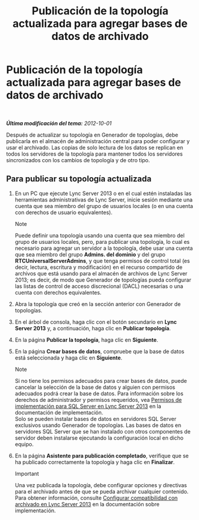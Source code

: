 ﻿---
title: "Publicación de la topología actualizada para agregar bases de datos de archivado"
TOCTitle: "Publication de la topologie màj pour l’ajout des bases de données d’archivage"
ms:assetid: 454c68df-2ef5-4b5f-a44c-4eee02635d45
ms:mtpsurl: https://technet.microsoft.com/es-es/library/JJ204860(v=OCS.15)
ms:contentKeyID: 48275092
ms.date: 01/07/2017
mtps_version: v=OCS.15
ms.translationtype: HT
---

# Publicación de la topología actualizada para agregar bases de datos de archivado

 

_**Última modificación del tema:** 2012-10-01_

Después de actualizar su topología en Generador de topologías, debe publicarla en el almacén de administración central para poder configurar y usar el archivado. Las copias de solo lectura de los datos se replican en todos los servidores de la topología para mantener todos los servidores sincronizados con los cambios de topología y de otro tipo.

## Para publicar su topología actualizada

1.  En un PC que ejecute Lync Server 2013 o en el cual estén instaladas las herramientas administrativas de Lync Server, inicie sesión mediante una cuenta que sea miembro del grupo de usuarios locales (o en una cuenta con derechos de usuario equivalentes).
    

    > [!NOTE]
    > Puede definir una topología usando una cuenta que sea miembro del grupo de usuarios locales, pero, para publicar una topología, lo cual es necesario para agregar un servidor a la topología, debe usar una cuenta que sea miembro del grupo <STRONG>Admins. del dominio</STRONG> y del grupo <STRONG>RTCUniversalServerAdmins</STRONG>, y que tenga permisos de control total (es decir, lectura, escritura y modificación) en el recurso compartido de archivos que está usando para el almacén de archivos de Lync Server 2013; es decir, de modo que Generador de topologías pueda configurar las listas de control de acceso discrecional (DACL) necesarias o una cuenta con derechos equivalentes.



2.  Abra la topología que creó en la sección anterior con Generador de topologías.

3.  En el árbol de consola, haga clic con el botón secundario en **Lync Server 2013** y, a continuación, haga clic en **Publicar topología**.

4.  En la página **Publicar la topología**, haga clic en **Siguiente**.

5.  En la página **Crear bases de datos**, compruebe que la base de datos está seleccionada y haga clic en **Siguiente**.
    

    > [!NOTE]
    > Si no tiene los permisos adecuados para crear bases de datos, puede cancelar la selección de la base de datos y alguien con permisos adecuados podrá crear la base de datos. Para información sobre los derechos de administrador y permisos requeridos, vea <A href="lync-server-2013-deployment-permissions-for-sql-server.md">Permisos de implementación para SQL Server en Lync Server 2013</A> en la documentación de implementación.<BR>Solo se pueden instalar bases de datos en servidores SQL Server exclusivos usando Generador de topologías. Las bases de datos en servidores SQL Server que se han instalado con otros componentes de servidor deben instalarse ejecutando la configuración local en dicho equipo.



6.  En la página **Asistente para publicación completado**, verifique que se ha publicado correctamente la topología y haga clic en **Finalizar**.
    
    > [!IMPORTANT]  
    > Una vez publicada la topología, debe configurar opciones y directivas para el archivado antes de que se pueda archivar cualquier contenido. Para obtener información, consulte <a href="lync-server-2013-configuring-support-for-archiving.md">Configurar compatibilidad con archivado en Lync Server 2013</a> en la documentación sobre implementación.
    

